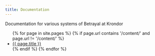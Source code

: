 ```yaml
---
title: Documentation
---
```


Documentation for various systems of Betrayal at Krondor
<ul>
  {% for page in site.pages %}
    {% if page.url contains '/content/' and page.url != '/content/' %}
      <li><a href="{{ site.baseurl }}{{ page.url | remove: site.baseurl}}">{{ page.title }}</a></li>
    {% endif %}
  {% endfor %}
</ul>
